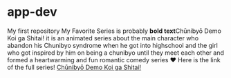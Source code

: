 # app-dev
My first repository
My Favorite Series is probably **bold text**Chūnibyō Demo Koi ga Shitai! it is an animated series about the main character who
abandon his Chunibyo syndrome when he got into highschool and the girl who got inspired by him on being a chunibyo until they meet each other
and formed a heartwarming and fun romantic comedy series :heart:
Here is the link of the full series! [Chūnibyō Demo Koi ga Shitai!](https://myanimelist.net/anime/14741/Chuunibyou_demo_Koi_ga_Shitai)



